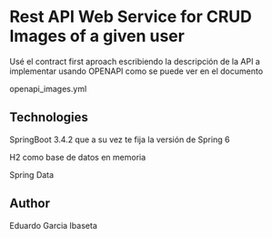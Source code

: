 # Rest API Web Service for CRUD Images of a given user

Usé el contract first aproach escribiendo la descripción de la API a implementar usando OPENAPI como se puede ver en el documento 

openapi_images.yml

## Technologies

SpringBoot 3.4.2 que a su vez te fija la versión de Spring 6

H2 como base de datos en memoria

Spring Data

## Author

Eduardo Garcia Ibaseta
